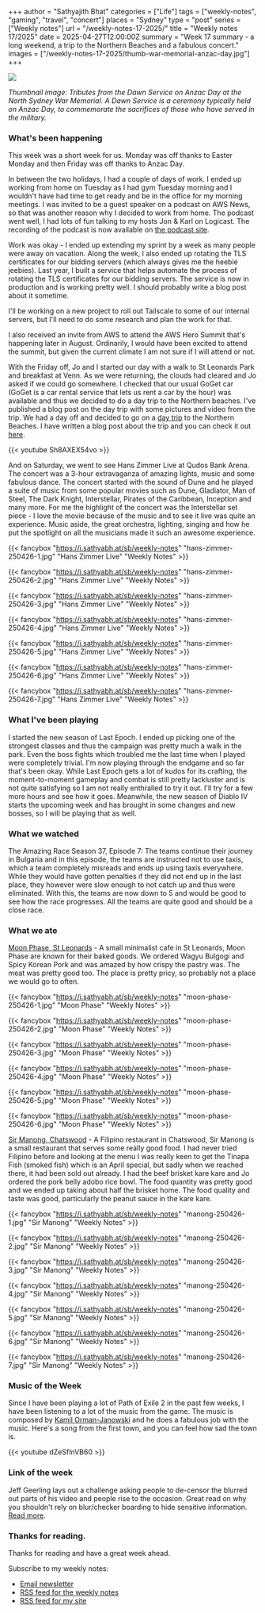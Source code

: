 +++
author = "Sathyajith Bhat"
categories = ["Life"]
tags = ["weekly-notes", "gaming", "travel", "concert"]
places = "Sydney"
type = "post"
series = ["Weekly notes"]
url = "/weekly-notes-17-2025/"
title = "Weekly notes 17/2025"
date = 2025-04-27T12:00:00Z
summary = "Week 17 summary - a long weekend, a trip to the Northern Beaches and a fabulous concert."
images = ["/weekly-notes-17-2025/thumb-war-memorial-anzac-day.jpg"]
+++

![](thumb-war-memorial-anzac-day.jpg)

_Thumbnail image: Tributes from the Dawn Service on Anzac Day at the North Sydney War Memorial. A Dawn Service is a ceremony typically held on Anzac Day, to commemorate the sacrifices of those who have served in the military._

### What's been happening

This week was a short week for us. Monday was off thanks to Easter Monday and then Friday was off thanks to Anzac Day.

In between the two holidays, I had a couple of days of work. I ended up working from home on Tuesday as I had gym Tuesday morning and I wouldn't have had time to get ready and be in the office for my morning meetings. I was invited to be a guest speaker on a podcast on AWS News, so that was another reason why I decided to work from home. The podcast went well, I had lots of fun talking to my hosts Jon & Karl on Logicast. The recording of the podcast is now available on [the podcast site](https://logicast.podbean.com/e/season-4-ep-16/).

Work was okay - I ended up extending my sprint by a week as many people were away on vacation. Along the week, I also ended up rotating the TLS certificates for our bidding servers (which always gives me the heebie jeebies). Last year, I built a service that helps automate the process of rotating the TLS certificates for our bidding servers. The service is now in production and is working pretty well. I should probably write a blog post about it sometime.

I'll be working on a new project to roll out Tailscale to some of our internal servers, but I'll need to do some research and plan the work for that.

I also received an invite from AWS to attend the AWS Hero Summit that's happening later in August. Ordinarily, I would have been excited to attend the summit, but given the current climate I am not sure if I will attend or not.

With the Friday off, Jo and I started our day with a walk to St Leonards Park and breakfast at Venn. As we were returning, the clouds had cleared and Jo asked if we could go somewhere. I checked that our usual GoGet car (GoGet is a car rental service that lets us rent a car by the hour) was available and thus we decided to do a day trip to the Northern beaches. I've published a blog post on the day trip with some pictures and video from the trip. We had a day off and decided to go on a [day trip](categories/travel/) to the Northern Beaches. I have written a blog post about the trip and you can check it out [here](/northern-beaches-day-trip/).

  {{< youtube Sh8AXEX54vo >}}

And on Saturday, we went to see Hans Zimmer Live at Qudos Bank Arena. The concert was a 3-hour extravaganza of amazing lights, music and some fabulous dance. The concert started with the sound of Dune and he played a suite of music from some popular movies such as Dune, Gladiator, Man of Steel, The Dark Knight, Interstellar, Pirates of the Caribbean, Inception and many more. For me the highlight of the concert was the Interstellar set piece - I love the movie because of the music and to see it live was quite an experience. Music aside, the great orchestra, lighting, singing and how he put the spotlight on all the musicians made it such an awesome experience.

  {{< fancybox "https://i.sathyabh.at/sb/weekly-notes" "hans-zimmer-250426-1.jpg" "Hans Zimmer Live" "Weekly Notes" >}}

  {{< fancybox "https://i.sathyabh.at/sb/weekly-notes" "hans-zimmer-250426-2.jpg" "Hans Zimmer Live" "Weekly Notes" >}}

  {{< fancybox "https://i.sathyabh.at/sb/weekly-notes" "hans-zimmer-250426-3.jpg" "Hans Zimmer Live" "Weekly Notes" >}}

  {{< fancybox "https://i.sathyabh.at/sb/weekly-notes" "hans-zimmer-250426-4.jpg" "Hans Zimmer Live" "Weekly Notes" >}}

  {{< fancybox "https://i.sathyabh.at/sb/weekly-notes" "hans-zimmer-250426-5.jpg" "Hans Zimmer Live" "Weekly Notes" >}}

  {{< fancybox "https://i.sathyabh.at/sb/weekly-notes" "hans-zimmer-250426-6.jpg" "Hans Zimmer Live" "Weekly Notes" >}}

  {{< fancybox "https://i.sathyabh.at/sb/weekly-notes" "hans-zimmer-250426-7.jpg" "Hans Zimmer Live" "Weekly Notes" >}}

### What I've been playing

I started the new season of Last Epoch. I ended up picking one of the strongest classes and thus the campaign was pretty much a walk in the park. Even the boss fights which troubled me the last time when I played were completely trivial. I'm now playing through the endgame and so far that's been okay. While Last Epoch gets a lot of kudos for its crafting, the moment-to-moment gameplay and combat is still pretty lackluster and is not quite satisfying so I am not really enthralled to try it out. I'll try for a few more hours and see how it goes. Meanwhile, the new season of Diablo IV starts the upcoming week and has brought in some changes and new bosses, so I will be playing that as well.

### What we watched

The Amazing Race Season 37, Episode 7: The teams continue their journey in Bulgaria and in this episode, the teams are instructed not to use taxis, which a team completely misreads and ends up using taxis everywhere. While they would have gotten penalties if they did not end up in the last place, they however were slow enough to not catch up and thus were eliminated. With this, the teams are now down to 5 and would be good to see how the race progresses. All the teams are quite good and should be a close race. 

### What we ate

[Moon Phase, St Leonards](https://maps.app.goo.gl/kCqiTvak1wnHA7Gt5) - A small minimalist cafe in St Leonards, Moon Phase are known for their baked goods. We ordered Wagyu Bulgogi and Spicy Korean Pork and was amazed by how crispy the pastry was. The meat was pretty good too. The place is pretty pricy, so probably not a place we would go to often.

  {{< fancybox "https://i.sathyabh.at/sb/weekly-notes" "moon-phase-250426-1.jpg" "Moon Phase" "Weekly Notes" >}}

  {{< fancybox "https://i.sathyabh.at/sb/weekly-notes" "moon-phase-250426-2.jpg" "Moon Phase" "Weekly Notes" >}}

  {{< fancybox "https://i.sathyabh.at/sb/weekly-notes" "moon-phase-250426-3.jpg" "Moon Phase" "Weekly Notes" >}}

  {{< fancybox "https://i.sathyabh.at/sb/weekly-notes" "moon-phase-250426-4.jpg" "Moon Phase" "Weekly Notes" >}}

  {{< fancybox "https://i.sathyabh.at/sb/weekly-notes" "moon-phase-250426-5.jpg" "Moon Phase" "Weekly Notes" >}}

  {{< fancybox "https://i.sathyabh.at/sb/weekly-notes" "moon-phase-250426-6.jpg" "Moon Phase" "Weekly Notes" >}}

[Sir Manong, Chatswood](https://maps.app.goo.gl/DeYjZQEQLGWzD6oE7) - A Filipino restaurant in Chatswood, Sir Manong is a small restaurant that serves some really good food. I had never tried Filipino before and looking at the menu I was really keen to get the Tinapa Fish (smoked fish) which is an April special, but sadly when we reached there, it had been sold out already. I had the beef brisket kare kare and Jo ordered the pork belly adobo rice bowl. The food quantity was pretty good and we ended up taking about half the brisket home. The food quality and taste was good, particularly the peanut sauce in the kare kare.

  {{< fancybox "https://i.sathyabh.at/sb/weekly-notes" "manong-250426-1.jpg" "Sir Manong" "Weekly Notes" >}}

  {{< fancybox "https://i.sathyabh.at/sb/weekly-notes" "manong-250426-2.jpg" "Sir Manong" "Weekly Notes" >}}

  {{< fancybox "https://i.sathyabh.at/sb/weekly-notes" "manong-250426-3.jpg" "Sir Manong" "Weekly Notes" >}}

  {{< fancybox "https://i.sathyabh.at/sb/weekly-notes" "manong-250426-4.jpg" "Sir Manong" "Weekly Notes" >}}

  {{< fancybox "https://i.sathyabh.at/sb/weekly-notes" "manong-250426-5.jpg" "Sir Manong" "Weekly Notes" >}}

  {{< fancybox "https://i.sathyabh.at/sb/weekly-notes" "manong-250426-6.jpg" "Sir Manong" "Weekly Notes" >}}

  {{< fancybox "https://i.sathyabh.at/sb/weekly-notes" "manong-250426-7.jpg" "Sir Manong" "Weekly Notes" >}}

### Music of the Week

Since I have been playing a lot of Path of Exile 2 in the past few weeks, I have been listening to a lot of the music from the game. The music is composed by [Kamil Orman-Janowski](https://www.youtube.com/@KamilOrmanJanowski) and he does a fabulous job with the music. Here's a song from the first town, and you can feel how sad the town is.

{{< youtube dZeSfInVB60 >}}

### Link of the week

Jeff Geerling lays out a challenge asking people to de-censor the blurred out parts of his video and people rise to the occasion. Great read on why you shouldn't rely on blur/checker boarding to hide sensitive information. [Read more](https://www.jeffgeerling.com/blog/2025/its-easier-ever-de-censor-videos).

### Thanks for reading.

Thanks for reading and have a great week ahead.

Subscribe to my weekly notes:

- [Email newsletter](https://sathyabhat.substack.com/)
- [RSS feed for the weekly notes](https://sathyabh.at/series/weekly-notes/index.xml)
- [RSS feed for my site](https://sathyabh.at/index.xml)
